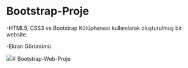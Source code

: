 # Bootstrap-Proje

-HTML5, CSS3 ve Bootstrap Kütüphanesi kullanılarak oluşturulmuş bir website.

-Ekran Görünümü

<img src="screen.gif" />#   B o o t s t r a p - W e b - P r o j e  
 